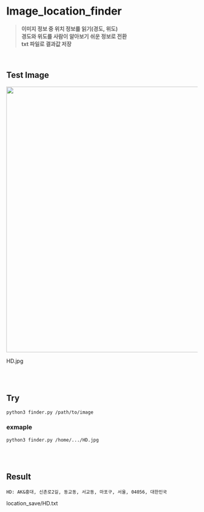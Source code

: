 # Image_location_finder

>**이미지 정보 중 위치 정보를 읽기(경도, 위도)** <br/>
>**경도와 위도를 사람이 알아보기 쉬운 정보로 전환** <br/>
>**txt 파일로 결과값 저장**
<br/>

## Test Image

<img src="https://github.com/pix3000/Image_location_finder/assets/51011169/d1f94e3f-f6da-4eb2-a024-bad4e7510c53" width="700"/>

HD.jpg      

<br/>
<br/>  

## Try
```
python3 finder.py /path/to/image
```
### exmaple
```
python3 finder.py /home/.../HD.jpg
```
<br/>
<br/>
 
## Result
```
HD: AK&홍대, 신촌로2길, 동교동, 서교동, 마포구, 서울, 04056, 대한민국
```
location_save/HD.txt
